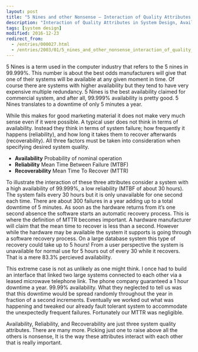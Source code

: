 ```yaml
---
layout: post
title: "5 Nines and other Nonsense – Interaction of Quality Attributes in System Design"
description: "Interaction of Quality Attributes in System Design, Availability, Reliability and Recoverability"
tags: [system design]
modified: 2016-12-23
redirect_from: 
  - /entries/000027.html
  - /entries/2003/01/5_nines_and_other_nonsense_interaction_of_quality_attributes_in_system_design.html
---
```

5 Nines is a term used in the computer industry that refers to the 5 nines in 99.999%. This number is about the best odds manufacturers will give that one of their systems will be available at any given moment in time. Of course there are systems with higher availability but they tend to have very expensive multiple redundancy. 5 Nines is the best availability claimed for commercial system, and after all, 99.999% availability is pretty good. 5 Nines translates to a downtime of only 5 minutes a year.

While this makes for good marketing material it does not make very much sense even if it were possible. A typical user does not think in terms of availability. Instead they think in terms of system failure; how frequently it happens (reliability), and how long it takes them to recover afterwards (recoverability). All three factors must be taken into consideration when specifying desired system quality.

- **Availability** Probability of nominal operation
- **Reliability** Mean Time Between Failure (MTBF)
- **Recoverability** Mean Time To Recover (MTTR)

To illustrate the interaction of these three attributes consider a system with a high availability of 99.999%, a low reliability (MTBF of about 30 hours). The system fails every 30 hours but it is only unavailable for one second each time. There are about 300 failures in a year adding up to a total downtime of 5 minutes. As soon as the hardware returns from it’s one second absence the software starts an automatic recovery process. This is where the definition of MTTR becomes important. A hardware manufacturer will claim that the mean time to recover is less than a second. However while the hardware may be available the system it supports is going through a software recovery process. On a large database system this type of recovery could take up to 5 hours! From a user perspective the system is unavailable for normal use for 5 hours out of every 30 while it recovers. That is a mere 83.3% percieved availability.

This extreme case is not as unlikely as one might think. I once had to build an interface that linked two large systems connected to each other via a leased microwave telephone link. The phone company guaranteed a 1 hour downtime a year. 99.99% availability. What they neglected to tell us was that this downtime would be spread randomly throughout the year in fraction of a second increments. Eventually we worked out what was happening and tweaked our already fault tolerant system to accommodate the unexpectedly frequent failures. Fortunately our MTTR was negligible.

Availability, Reliability, and Recoverability are just three system quality attributes. There are many more. Picking just one to raise above all the others is nonsense, It is the way these attributes interact with each other that is really important.